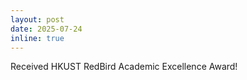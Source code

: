 ```yaml
---
layout: post
date: 2025-07-24
inline: true
---
```


Received HKUST RedBird Academic Excellence Award!

